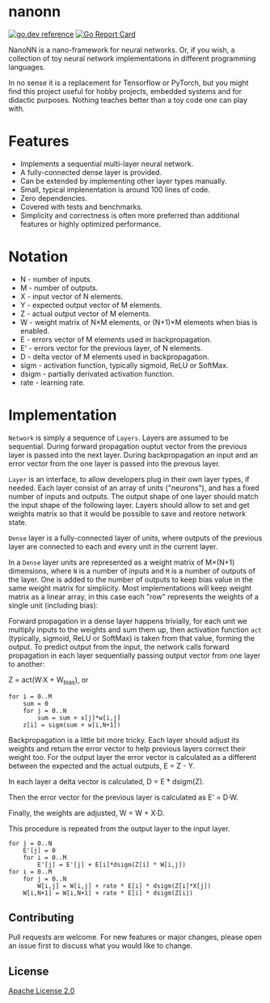 # nanonn

[![go.dev reference](https://img.shields.io/badge/go.dev-reference-007d9c?logo=go&logoColor=white&style=flat-square)](https://pkg.go.dev/github.com/zserge/nanonn/go)
[![Go Report Card](https://goreportcard.com/badge/github.com/zserge/nanonn)](https://goreportcard.com/report/github.com/zserge/nanonn)

NanoNN is a nano-framework for neural networks. Or, if you wish, a collection of toy neural network implementations in different programming languages.

In no sense it is a replacement for Tensorflow or PyTorch, but you might find this project useful for hobby projects, embedded systems and for didactic purposes. Nothing teaches better than a toy code one can play with.

# Features

* Implements a sequential multi-layer neural network.
* A fully-connected dense layer is provided.
* Can be extended by implementing other layer types manually.
* Small, typical implenentation is around 100 lines of code.
* Zero dependencies.
* Covered with tests and benchmarks.
* Simplicity and correctness is often more preferred than additional features or highly optimized performance.

# Notation

* N - number of inputs.
* M - number of outputs.
* X - input vector of N elements.
* Y - expected output vector of M elements.
* Z - actual output vector of M elements.
* W - weight matrix of N×M elements, or (N+1)×M elements when bias is enabled.
* E - errors vector of M elements used in backpropagation.
* E' - errors vector for the previous layer, of N elements.
* D - delta vector of M elements used in backpropagation.
* sigm - activation function, typically sigmoid, ReLU or SoftMax.
* dsigm - partially derivated activation function.
* rate - learning rate.

# Implementation

`Network` is simply a sequence of `Layers`. Layers are assumed to be sequential. During forward propagation ouptut vector from the previous layer is passed into the next layer. During backpropagation an input and an error vector from the one layer is passed into the prevous layer.

`Layer` is an interface, to allow developers plug in their own layer types, if needed. Each layer consist of an array of units ("neurons"), and has a fixed number of inputs and outputs. The output shape of one layer should match the input shape of the following layer. Layers should allow to set and get weights matrix so that it would be possible to save and restore network state.

`Dense` layer is a fully-connected layer of units, where outputs of the previous layer are connected to each and every unit in the current layer.

In a `Dense` layer units are represented as a weight matrix of M×(N+1) dimensions, where `N` is a number of inputs and `M` is a number of outputs of the layer. One is added to the number of outputs to keep bias value in the same weight matrix for simplicity. Most implementations will keep weight matrix as a linear array, in this case each "row" represents the weights of a single unit (including bias):

Forward propagation in a dense layer happens trivially, for each unit we multiply inputs to the weights and sum them up, then activation function `act` (typically, sigmoid, ReLU or SoftMax) is taken from that value, forming the output. To predict output from the input, the network calls forward propagation in each layer sequentially passing output vector from one layer to another:

Z = act(W·X + W<sub>bias</sub>), or

```
for i = 0..M
	sum = 0
	for j = 0..N
		sum = sum + x[j]*w[i,j]
	z[i] = sigm(sum + w[i,N+1])
```

Backpropagation is a little bit more tricky. Each layer should adjust its weights and return the error vector to help previous layers correct their weight too. For the output layer the error vector is calculated as a different between the expected and the actual outputs, E = Z - Y.

In each layer a delta vector is calculated, D = E * dsigm(Z).

Then the error vector for the previous layer is calculated as E' = D·W.

Finally, the weights are adjusted, W = W + X·D.

This procedure is repeated from the output layer to the input layer.

```
for j = 0..N
	E'[j] = 0
	for i = 0..M
		E'[j] = E'[j] + E[i]*dsigm(Z[i] * W[i,j])
for i = 0..M
	for j = 0..N
		W[i,j] = W[i,j] + rate * E[i] * dsigm(Z[i]*X[j])
	W[i,N+1] = W[i,N+1] + rate * E[i] * dsigm(Z[i])
```

## Contributing

Pull requests are welcome. For new features or major changes, please open an issue first to discuss what you would like to change.

## License

[Apache License 2.0](https://choosealicense.com/licenses/apache-2.0/)
